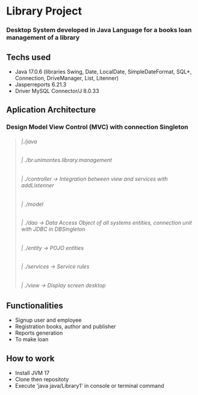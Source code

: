 # Library Project
### Desktop System developed in Java Language for a books loan management of a library

## Techs used
- Java 17.0.6 (libraries Swing, Date, LocalDate, SimpleDateFormat, SQL*, Connection, DriveManager, List, Litenner)
- Jasperreports 6.21.3
- Driver MySQL Connector/J 8.0.33

## Aplication Architecture
### Design Model View Control (MVC) with connection Singleton
> ###### |./java
> ###### |     ./br.unimontes.library.management
> ###### |        ./controller -> Integration between view and services with addListenner
> ###### |        ./model 
> ###### |            ./dao -> Data Access Object of all systems entities, connection unit with JDBC in DBSingleton
> ###### |            ./entity -> POJO entities
> ###### |            ./services -> Service rules
> ###### |        ./view -> Display screen desktop

## Functionalities
- Signup user and employee
- Registration books, author and publisher
- Reports generation
- To make loan
  
## How to work
- Install JVM 17
- Clone then repositoty
- Execute 'java java/Library1' in console or terminal command
